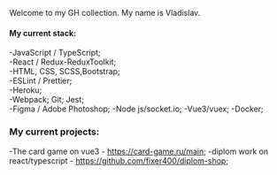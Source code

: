 Welcome to my GH collection.
My name is Vladislav.

#### My current stack:

-JavaScript / TypeScript;  
-React / Redux-ReduxToolkit;  
-HTML, CSS, SCSS,Bootstrap;  
-ESLint / Prettier;  
-Heroku;  
-Webpack; Git; Jest;  
-Figma / Adobe Photoshop;
-Node js/socket.io;
-Vue3/vuex;
-Docker;

### My current projects:

-The card game on vue3 - https://card-game.ru/main;
-diplom work on react/typescript - https://github.com/fixer400/diplom-shop;
